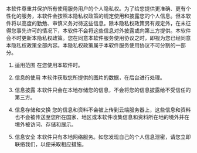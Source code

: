 本软件尊重并保护所有使用服务用户的个人隐私权。为了给您提供更准确、更有个性化的服务，本软件会按照本隐私权政策的规定使用和披露您的个人信息。但本软件将以高度的勤勉、审慎义务对待这些信息。除本隐私权政策另有规定外，在未征得您事先许可的情况下，本软件不会将这些信息对外披露或向第三方提供。本软件会不时更新本隐私权政策。您在同意本软件服务使用协议之时，即视为您已经同意本隐私权政策全部内容。本隐私权政策属于本软件服务使用协议不可分割的一部分。

1. 适用范围
在您使用本软件时。

2. 信息的使用
本软件获取您所提供的图片的数据，在后台进行处理。

3. 信息披露
本软件只会在本地存储您的信息，不会将您的信息披露给不受信任的第三方。

4. 信息存储和交换
您的信息和资料不会被上传到云端服务器上，这些信息和资料也不会被传送至您所在国家、地区或本软件收集信息和资料所在地的境外并在境外被访问、存储和展示。

5. 信息安全
本软件只有本地网络服务。如您发现自己的个人信息泄密，请您立即联络我们，以便采取相应措施。
